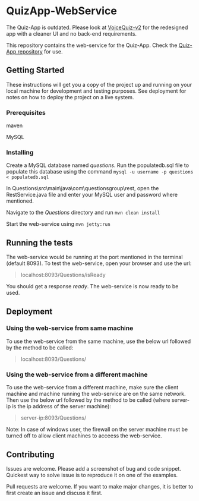 # QuizApp-WebService

The Quiz-App is outdated. Please look at [VoiceQuiz-v2](https://github.com/shreyasnisal/VoiceQuiz-v2) for the redesigned app with a cleaner UI and no back-end requirements.

This repository contains the web-service for the Quiz-App. Check the [Quiz-App repository](https://github.com/shreyasnisal/Quiz-App) for use.

## Getting Started

These instructions will get you a copy of the project up and running on your local machine for development and testing purposes. See deployment for notes on how to deploy the project on a live system.

### Prerequisites

maven

MySQL

### Installing

Create a MySQL database named *questions*. Run the populatedb.sql file to populate this database using the command `mysql -u username -p questions < populatedb.sql`

In Questions\src\main\java\com\questionsgroup\rest, open the RestService.java file and enter your MySQL user and password where mentioned.

Navigate to the *Questions* directory and run `mvn clean install`

Start the web-service using `mvn jetty:run`

## Running the tests

The web-service would be running at the port mentioned in the terminal (default 8093).
To test the web-service, open your browser and use the url:
> localhost:8093/Questions/isReady

You should get a response *ready*. The web-service is now ready to be used.

## Deployment

### Using the web-service from same machine
To use the web-service from the same machine, use the below url followed by the method to be called:
> localhost:8093/Questions/

### Using the web-service from a different machine
To use the web-service from a different machine, make sure the client machine and machine running the web-service are on the same network. Then use the below url followed by the method to be called (where server-ip is the ip address of the server machine):
> server-ip:8093/Questions/

Note: In case of windows user, the firewall on the server machine must be turned off to allow client machines to acceess the web-service.

## Contributing

Issues are welcome. Please add a screenshot of bug and code snippet. Quickest way to solve issue is to reproduce it on one of the examples.

Pull requests are welcome. If you want to make major changes, it is better to first create an issue and discuss it first.


